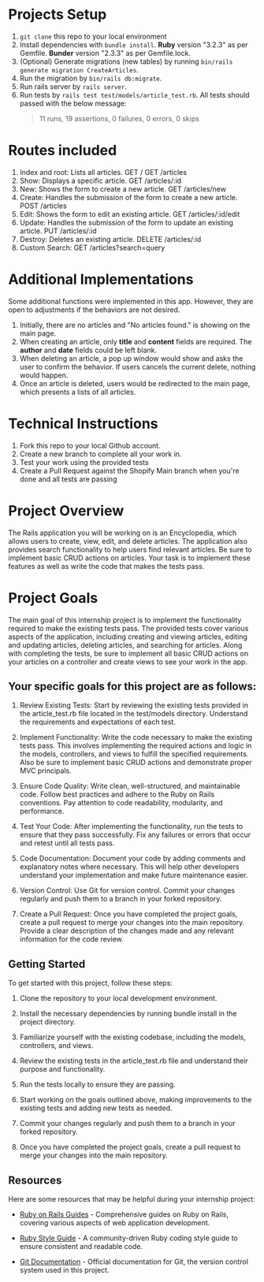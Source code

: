 # Projects Setup

1. `git clone` this repo to your local environment
2. Install dependencies with `bundle install`.
   <b> Ruby</b> version "3.2.3" as per Gemfile.
   <b> Bunder</b> version "2.3.3" as per Gemfile.lock.
3. (Optional) Generate migrations (new tables) by running `bin/rails generate migration CreateArticles`.
4. Run the migration by `bin/rails db:migrate`.
5. Run rails server by `rails server`.
6. Run tests by `rails test test/models/article_test.rb`. All tests should passed with the below message:
   > 11 runs, 19 assertions, 0 failures, 0 errors, 0 skips

# Routes included

1. Index and root: Lists all articles.
   GET /
   GET /articles
2. Show: Displays a specific article.
   GET /articles/:id
3. New: Shows the form to create a new article.
   GET /articles/new
4. Create: Handles the submission of the form to create a new article.
   POST /articles
5. Edit: Shows the form to edit an existing article.
   GET /articles/:id/edit
6. Update: Handles the submission of the form to update an existing article.
   PUT /articles/:id
7. Destroy: Deletes an existing article.
   DELETE /articles/:id
8. Custom Search:
   GET /articles?search=query

# Additional Implementations

Some additional functions were implemented in this app. However, they are open to adjustments if the behaviors are not desired.

1. Initially, there are no articles and "No articles found." is showing on the main page.
2. When creating an article, only <b>title</b> and <b>content</b> fields are required. The <b>author</b> and <b>date</b> fields could be left blank.
3. When deleting an article, a pop up window would show and asks the user to confirm the behavior. If users cancels the current delete, nothing would happen.
4. Once an article is deleted, users would be redirected to the main page, which presents a lists of all articles.

# Technical Instructions

1. Fork this repo to your local Github account.
2. Create a new branch to complete all your work in.
3. Test your work using the provided tests
4. Create a Pull Request against the Shopify Main branch when you're done and all tests are passing

# Project Overview

The Rails application you will be working on is an Encyclopedia, which allows users to create, view, edit, and delete articles. The application also provides search functionality to help users find relevant articles. Be sure to implement basic CRUD actions on articles. Your task is to implement these features as well as write the code that makes the tests pass.

# Project Goals

The main goal of this internship project is to implement the functionality required to make the existing tests pass. The provided tests cover various aspects of the application, including creating and viewing articles, editing and updating articles, deleting articles, and searching for articles. Along with completing the tests, be sure to implement all basic CRUD actions on your articles on a controller and create views to see your work in the app.

## Your specific goals for this project are as follows:

1. Review Existing Tests: Start by reviewing the existing tests provided in the article_test.rb file located in the test/models directory. Understand the requirements and expectations of each test.

2. Implement Functionality: Write the code necessary to make the existing tests pass. This involves implementing the required actions and logic in the models, controllers, and views to fulfill the specified requirements. Also be sure to implement basic CRUD actions and demonstrate proper MVC principals.

3. Ensure Code Quality: Write clean, well-structured, and maintainable code. Follow best practices and adhere to the Ruby on Rails conventions. Pay attention to code readability, modularity, and performance.

4. Test Your Code: After implementing the functionality, run the tests to ensure that they pass successfully. Fix any failures or errors that occur and retest until all tests pass.

5. Code Documentation: Document your code by adding comments and explanatory notes where necessary. This will help other developers understand your implementation and make future maintenance easier.

6. Version Control: Use Git for version control. Commit your changes regularly and push them to a branch in your forked repository.

7. Create a Pull Request: Once you have completed the project goals, create a pull request to merge your changes into the main repository. Provide a clear description of the changes made and any relevant information for the code review.

## Getting Started

To get started with this project, follow these steps:

1. Clone the repository to your local development environment.

2. Install the necessary dependencies by running bundle install in the project directory.

3. Familiarize yourself with the existing codebase, including the models, controllers, and views.

4. Review the existing tests in the article_test.rb file and understand their purpose and functionality.

5. Run the tests locally to ensure they are passing.

6. Start working on the goals outlined above, making improvements to the existing tests and adding new tests as needed.

7. Commit your changes regularly and push them to a branch in your forked repository.

8. Once you have completed the project goals, create a pull request to merge your changes into the main repository.

## Resources

Here are some resources that may be helpful during your internship project:

- [Ruby on Rails Guides](https://guides.rubyonrails.org/) - Comprehensive guides on Ruby on Rails, covering various aspects of web application development.

- [Ruby Style Guide](https://rubystyle.guide/) - A community-driven Ruby coding style guide to ensure consistent and readable code.

- [Git Documentation](https://git-scm.com/doc) - Official documentation for Git, the version control system used in this project.

